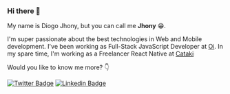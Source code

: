 ### Hi there 👋

My name is Diogo Jhony, but you can call me **Jhony** 😁.

I'm super passionate about the best technologies in Web and Mobile development. I've been working as Full-Stack JavaScript Developer at [Oi](https://www.oi.com.br/). In my spare time, I'm working as a Freelancer React Native at [Cataki](https://cataki.org/)

Would you like to know me more? 👇

[![Twitter Badge](https://img.shields.io/badge/-Twitter-1ca0f1?style=flat-square&logo=twitter&logoColor=white&link=https://twitter.com/diogo_jhony)](https://twitter.com/diogo_jhony) 
[![Linkedin Badge](https://img.shields.io/badge/-LinkedIn-0077b5?style=flat-square&logo=Linkedin&logoColor=white&link=https://www.linkedin.com/in/diogojhony/)](https://www.linkedin.com/in/diogojhony/) 
